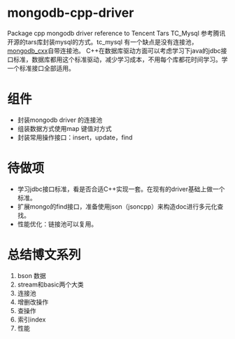 # mongodb-cpp-driver
Package cpp mongodb driver reference to Tencent Tars TC_Mysql
参考腾讯开源的tars库封装mysql的方式。tc_mysql 有一个缺点是没有连接池，[mongodb_cxx](http://mongocxx.org/)自带连接池。
C++在数据库驱动方面可以考虑学习下java的jdbc接口标准，数据库都用这个标准驱动，减少学习成本，不用每个库都花时间学习。学一个标准接口全部适用。

# 组件
- 封装mongodb driver 的连接池
- 组装数据方式使用map 键值对方式
- 封装常用操作接口：insert，update，find

# 待做项
- 学习jdbc接口标准，看是否合适C++实现一套。在现有的driver基础上做一个标准。
- 扩展mongo的find接口，准备使用json（jsoncpp）来构造doc进行多元化查找。
- 性能优化：链接池可以复用。

# 总结博文系列
1. bson 数据
2. stream和basic两个大类
3. 连接池
4. 增删改操作
5. 查操作
6. 索引index
7. 性能
